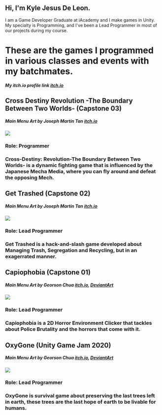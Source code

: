 ## Hi, I'm Kyle Jesus De Leon.
I am a Game Developer Graduate at iAcademy and I make games in Unity.
My specialty is Programming, and I've been a Lead Programmer in most of our projects during my course.

# These are the games I programmed in various classes and events with my batchmates.

##### My itch.io profile link [itch.io](https://ultimatum9000.itch.io)

## Cross Destiny Revolution -The Boundary Between Two Worlds- (Capstone 03)
##### Main Menu Art by Joseph Martin Tan [itch.io](https://polydenta.itch.io/)
[<img src="https://drive.google.com/thumbnail?id=1thZaApFcjCFEEB71q2EXD35LBultBjbO&sz=w650">](https://yergo.itch.io/cross-destiny-revolution)
### Role: Programmer
### Cross-Destiny: Revolution-The Boundary Between Two Worlds- is a dynamic fighting game that is influenced by the Japanese Mecha Media, where you can fly around and defeat the opposing Mech.

## Get Trashed (Capstone 02)
##### Main Menu Art by Joseph Martin Tan [itch.io](https://polydenta.itch.io/)
[<img src="https://drive.google.com/thumbnail?id=1XpQpvtOXZy7moALUf4lxbLCJ7x08KS_q&sz=w650">](https://jk2k.itch.io/get-trashed)
### Role: Lead Programmer
### Get Trashed is a hack-and-slash game developed about Managing Trash, Segregation and Recycling, but in an exagerrated manner.


## Capiophobia (Capstone 01)
##### Main Menu Art by Georson Chua [itch.io](https://zerogeorson.itch.io/), [DeviantArt](https://www.deviantart.com/zerogeorson/)
[<img src="https://drive.google.com/thumbnail?id=1hVwufwTA60WV_pbfpubOUauGIf0ji8_-&sz=w650">](https://xvyce.itch.io/capiophobia)
### Role: Lead Programmer
### Capiophobia is a 2D Horror Environment Clicker that tackles about Police Brutality and the horrors that come with it.


## OxyGone (Unity Game Jam 2020)
##### Main Menu Art by Georson Chua [itch.io](https://zerogeorson.itch.io/), [DeviantArt](https://www.deviantart.com/zerogeorson/)

[<img src="https://drive.google.com/thumbnail?id=1LFw1AljNlJi60ygo9l2bV_BcW4LR543e&sz=w650">](https://xvyce.itch.io/oxygone)
### Role: Lead Programmer
### OxyGone is survival game about preserving the last trees left in earth, these trees are the last hope of earth to be livable for humans.
